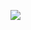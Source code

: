 [![](https://github.com/docker-compose-tm/centos7-development/workflows/build/badge.svg)](https://github.com/docker-compose-tm/centos7-development/actions?query=workflow%3Abuild)
